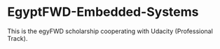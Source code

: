 # EgyptFWD-Embedded-Systems
This is the egyFWD scholarship cooperating with Udacity (Professional Track).
